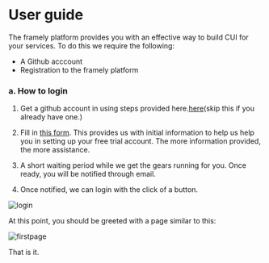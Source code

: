 # User guide
The framely platform provides you with an effective way to build CUI for your services. To do this we require the following:

- A Github acccount
- Registration to the framely platform

### a. How to login

1. Get a github account in using steps provided here.[here](https://docs.github.com/en/get-started/signing-up-for-github/signing-up-for-a-new-github-account)(skip this if you already have one.)

2. Fill in [this form](https://docs.google.com/forms/d/e/1FAIpQLSeYGRXfYnB_uDKTS4hUfcD3w1f9LDI9swcC5Qhy71PTS_JANA/viewform). This provides us with initial information to help us help you in setting up your free trial account. The more information provided, the more assistance.

3. A short waiting period while we get the gears running for you. Once ready, you will be notified through email.

3. Once notified, we can login with the click of a button.

![login](/images/guide/platform/loginbtn.png)

At this point, you should be greeted with a page similar to this:

![firstpage](/images/guide/platform/firstpage.png)

That is it.


